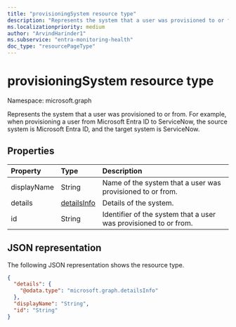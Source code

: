 ```yaml
---
title: "provisioningSystem resource type"
description: "Represents the system that a user was provisioned to or from."
ms.localizationpriority: medium
author: "ArvindHarinder1"
ms.subservice: "entra-monitoring-health"
doc_type: "resourcePageType"
---
```


# provisioningSystem resource type

Namespace: microsoft.graph


Represents the system that a user was provisioned to or from. For example, when provisioning a user from Microsoft Entra ID to ServiceNow, the source system is Microsoft Entra ID, and the target system is ServiceNow.

## Properties

| Property     | Type        | Description |
|:-------------|:------------|:------------|
|displayName|String|Name of the system that a user was provisioned to or from.|
|details|[detailsInfo](detailsinfo.md)|Details of the system.|
|id|String|Identifier of the system that a user was provisioned to or from.|

## JSON representation

The following JSON representation shows the resource type.

<!-- {
  "blockType": "resource",
  "optionalProperties": [

  ],
  "@odata.type": "microsoft.graph.provisioningSystem",
  "baseType": null
}-->

```json
{
  "details": {
    "@odata.type": "microsoft.graph.detailsInfo"
  },
  "displayName": "String",
  "id": "String"
}
```

<!-- uuid: 16cd6b66-4b1a-43a1-adaf-3a886856ed98
2019-02-04 14:57:30 UTC -->
<!-- {
  "type": "#page.annotation",
  "description": "provisioningSystem resource",
  "keywords": "",
  "section": "documentation",
  "tocPath": ""
}-->
